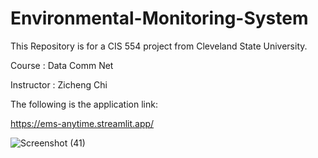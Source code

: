 # Environmental-Monitoring-System

This Repository is for a CIS 554 project from Cleveland State University.

Course : Data Comm Net

Instructor : Zicheng Chi

The following is the application link:

https://ems-anytime.streamlit.app/

![Screenshot (41)](https://user-images.githubusercontent.com/53350799/235555532-a00772c3-ba97-470b-abd2-307a20a90a2e.png)
